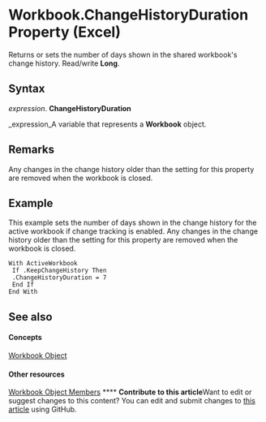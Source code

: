
# Workbook.ChangeHistoryDuration Property (Excel)

Returns or sets the number of days shown in the shared workbook's change history. Read/write  **Long**.


## Syntax

 _expression_. **ChangeHistoryDuration**

 _expression_A variable that represents a  **Workbook** object.


## Remarks

Any changes in the change history older than the setting for this property are removed when the workbook is closed.


## Example

This example sets the number of days shown in the change history for the active workbook if change tracking is enabled. Any changes in the change history older than the setting for this property are removed when the workbook is closed.


```
With ActiveWorkbook 
 If .KeepChangeHistory Then 
 .ChangeHistoryDuration = 7 
 End If 
End With
```


## See also


#### Concepts


 [Workbook Object](8c00aa60-c974-eed3-0812-3c9625eb0d4c.md)
#### Other resources


 [Workbook Object Members](dce102a3-25de-3ff4-2ce5-bc56e08baca7.md)
****   **Contribute to this article**Want to edit or suggest changes to this content? You can edit and submit changes to  [this article](https://github.com/jhershey00/VBA_Excel_Test/OpenXMLCon/articles/5ebc3cc5-dffa-60cf-08cb-b2f84424c4b4.md) using GitHub.


